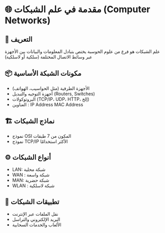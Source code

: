 
# 🌐 مقدمة في علم الشبكات (Computer Networks)  
  
## 📌 التعريف  
علم الشبكات هو فرع من علوم الحوسبة يختص بتبادل المعلومات والبيانات بين الأجهزة عبر وسائط الاتصال المختلفة (سلكية أو لاسلكية)  
  
## 📦 مكونات الشبكة الأساسية  
- الأجهزة الطرفية (مثل الحواسيب، الهواتف)  
- أجهزة التوجيه والتبديل (Routers, Switches)  
-  البروتوكولات (TCP/IP، UDP، HTTP، إلخ)  
-  العناوين 
: IP Address  MAC Address  
  
## 🏗️ نماذج الشبكات  
- نموذج OSI المكون من 7 طبقات
- نموذج TCP/IP الأكثر استخدامًا
  
## ⚙️ أنواع الشبكات  
- LAN: شبكة محلية  
- WAN : شبكة واسعة  
- MAN: شبكة حضرية  
- WLAN : شبكة لاسلكية  
  
## 🎯 تطبيقات الشبكات  
- نقل الملفات عبر الإنترنت  
- البريد الإلكتروني والتراسل  
- الألعاب والخدمات السحابية
